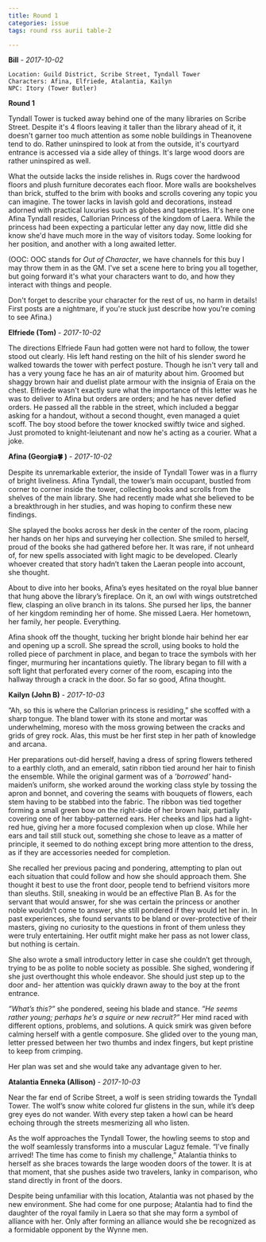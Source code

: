 ```yaml
---
title: Round 1
categories: issue
tags: round rss aurii table-2

---
```


**Bill** - *2017-10-02*

```
Location: Guild District, Scribe Street, Tyndall Tower
Characters: Afina, Elfriede, Atalantia, Kailyn
NPC: Itory (Tower Butler)
```

**Round 1**

Tyndall Tower is tucked away behind one of the many libraries on Scribe Street. Despite it's 4 floors leaving it taller than the library ahead of it, it doesn't garner too much attention as some noble buildings in Theanovene tend to do. Rather uninspired to look at from the outside, it's courtyard entrance is accessed via a side alley of things. It's large wood doors are rather uninspired as well.

What the outside lacks the inside relishes in. Rugs cover the hardwood floors and plush furniture decorates each floor. More walls are bookshelves than brick, stuffed to the brim with books and scrolls covering any topic you can imagine. The tower lacks in lavish gold and decorations, instead adorned with practical luxuries such as globes and tapestries. It's here one Afina Tyndall resides, Callorian Princess of the kingdom of Laera. While the princess had been expecting a particular letter any day now, little did she know she'd have much more in the way of visitors today. Some looking for her position, and another with a long awaited letter. 

(OOC: OOC stands for *Out of Character*, we have channels for this buy I may throw them in as the GM. I've set a scene here to bring you all together, but going forward it's what your characters want to do, and how they interact with things and people.

Don't forget to describe your character for the rest of us, no harm in details! First posts are a nightmare, if you're stuck just describe how you're coming to see Afina.)

**Elfriede (Tom)** - *2017-10-02*

The directions Elfriede Faun had gotten were not hard to follow, the tower stood out clearly. His left hand resting on the hilt of his slender sword he walked towards the tower with perfect posture. Though he isn't very tall and has a very young face he has an air of maturity about him. Groomed but shaggy brown hair and duelist plate armour with the insignia of Eraia on the chest. 
Elfriede wasn't exactly sure what the importance of this letter was he was to deliver to Afina but orders are orders; and he has never defied orders.
He passed all the rabble in the street, which included a beggar asking for a handout, without a second thought, even managed a  quiet scoff. 
The boy stood before the tower knocked swiftly twice and sighed. Just promoted to knight-leiutenant and now he's acting as a courier. What a joke.

**Afina (Georgia🍀 )** - *2017-10-02*

Despite its unremarkable exterior, the inside of Tyndall Tower was in a flurry of bright liveliness. Afina Tyndall, the tower’s main occupant, bustled from corner to corner inside the tower, collecting books and scrolls from the shelves of the main library. She had recently made what she believed to be a breakthrough in her studies, and was hoping to confirm these new findings. 

She splayed the books across her desk in the center of the room, placing her hands on her hips and surveying her collection. She smiled to herself, proud of the books she had gathered before her. It was rare, if not unheard of, for new spells associated with light magic to be developed. Clearly whoever created that story hadn’t taken the Laeran people into account, she thought.

About to dive into her books, Afina’s eyes hesitated on the royal blue banner that hung above the library’s fireplace. On it, an owl with wings outstretched flew, clasping an olive branch in its talons. She pursed her lips, the banner of her kingdom reminding her of home. She missed Laera. Her hometown, her family, her people. Everything. 

Afina shook off the thought, tucking her bright blonde hair behind her ear and opening up a scroll. She spread the scroll, using books to hold the rolled piece of parchment in place, and began to trace the symbols with her finger, murmuring her incantations quietly. The library began to fill with a soft light that perforated every corner of the room, escaping into the hallway through a crack in the door. So far so good, Afina thought.

**Kailyn (John B)** - *2017-10-03*

“Ah, so this is where the Callorian princess is residing,” she scoffed with a sharp tongue. The bland tower with its stone and mortar was underwhelming, moreso with the moss growing between the cracks and grids of grey rock. Alas, this must be her first step in her path of knowledge and arcana.

Her preparations out-did herself, having a dress of spring flowers tethered to a earthly cloth, and an emerald, satin ribbon tied around her hair to finish the ensemble. While the original garment was of a *’borrowed’* hand-maiden’s uniform, she worked around the working class style by tossing the apron and bonnet, and covering the seams with bouquets of flowers, each stem having to be stabbed into the fabric. The ribbon was tied together forming a small green bow on the right-side of her brown hair, partially covering one of her tabby-patterned ears. Her cheeks and lips had a light-red hue, giving her a more focused complexion when up close. While her ears and tail still stuck out, something she chose to leave as a matter of principle, it seemed to do nothing except bring more attention to the dress, as if they are accessories needed for completion.

She recalled her previous pacing and pondering, attempting to plan out each situation that could follow and how she should approach them. She thought it best to use the front door, people tend to befriend visitors more than sleuths. Still, sneaking in would be an effective Plan B. As for the servant that would answer, for she was certain the princess or another noble wouldn’t come to answer, she still pondered if they would let her in. In past experiences, she found servants to be bland or over-protective of their masters, giving no curiosity to the questions in front of them unless they were truly entertaining. Her outfit might make her pass as not lower class, but nothing is certain.

She also wrote a small introductory letter in case she couldn’t get through, trying to be as polite to noble society as possible. She sighed, wondering if she just overthought this whole endeavor. She should just step up to the door and- her attention was quickly drawn away to the boy at the front entrance.

*”What’s this?”* she pondered, seeing his blade and stance. *”He seems rather young; perhaps he’s a squire or new recruit?”* Her mind raced with different options, problems, and solutions. A quick smirk was given before calming herself with a gentle composure. She glided over to the young man, letter pressed between her two thumbs and index fingers, but kept pristine to keep from crimping.

Her plan was set and she would take any advantage given to her.

**Atalantia Enneka (Allison)** - *2017-10-03*

Near the far end of Scribe Street, a wolf is seen striding towards the Tyndall Tower. The wolf’s snow white colored fur glistens in the sun, while it’s deep grey eyes do not wander. With every step taken a howl can be heard echoing through the streets mesmerizing all who listen. 

As the wolf approaches the Tyndall Tower, the howling seems to stop and the wolf seamlessly transforms into a muscular Laguz female. 
“I’ve finally arrived! The time has come to finish my challenge,” Atalantia thinks to herself as she braces towards the large wooden doors of the tower. It is at that moment, that she pushes aside two travelers, lanky in comparison, who stand directly in front of the doors.

Despite being unfamiliar with this location, Atalantia was not phased by the new environment. She had come for one purpose; Atalantia had to find the daughter of the royal family in Laera so that she may form a symbol of alliance with her. Only after forming an alliance would she be recognized as a formidable opponent by the Wynne men.



<!-- re.findall('a.*?(?=a|$)', t+'x') -->